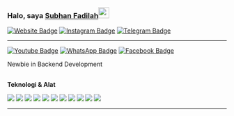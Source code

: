 <!--
**sbhan9/sbhan9** is a ✨ _special_ ✨ repository because its `README.md` (this file) appears on your GitHub profile.

Here are some ideas to get you started:

- 🔭 I’m currently working on ...
- 🌱 I’m currently learning ...
- 👯 I’m looking to collaborate on ...
- 🤔 I’m looking for help with ...
- 💬 Ask me about ...
- 📫 How to reach me: ...
- 😄 Pronouns: ...
- ⚡ Fun fact: ...
-->

### Halo, saya <a href="https://myporto.web.app" target="blank">Subhan Fadilah</a><img src="https://media.giphy.com/media/hvRJCLFzcasrR4ia7z/giphy.gif" width="25px">

[![Website Badge](https://img.shields.io/badge/Website-3b5998?style=flat-square&logo=google-chrome&logoColor=white)](https://myporto.web.app)
[![Instagram Badge](https://img.shields.io/badge/-Instagram-e4405f?style=flat-square&logo=Instagram&logoColor=white)](https://www.instagram.com/sbhan04/)
[![Telegram Badge](https://img.shields.io/badge/-Telegram-0088cc?style=flat-square&logo=Telegram&logoColor=white)](https://t.me/sbhan04)

---

[![Youtube Badge](https://img.shields.io/badge/YouTube-FF0000?style=for-the-badge&logo=youtube&logoColor=white)](https://www.youtube.com/channel/UCepxLCBbjlgXMxM8UltwHCw)
[![WhatsApp Badge](https://img.shields.io/badge/WhatsApp-25D366?style=for-the-badge&logo=whatsapp&logoColor=white)](https://wa.me/628999098812)
[![Facebook Badge](https://img.shields.io/badge/Facebook-1877F2?style=for-the-badge&logo=facebook&logoColor=white)](https://web.facebook.com/subhan.fadilah.399)


Newbie in Backend Development


## <!--END_SECTION:waka-->

**Teknologi & Alat**

<img src="https://img.shields.io/badge/Linux-FCC624?style=for-the-badge&logo=linux&logoColor=black"> <img src="https://img.shields.io/badge/JavaScript-323330?style=for-the-badge&logo=javascript&logoColor=F7DF1E"> <img src="https://img.shields.io/badge/firebase-ffca28?style=for-the-badge&logo=firebase&logoColor=black"> <img src="https://img.shields.io/badge/GitHub-100000?style=for-the-badge&logo=github&logoColor=white"> <img src="https://img.shields.io/badge/Git-F05032?style=for-the-badge&logo=git&logoColor=white"> <img src="https://img.shields.io/badge/Bootstrap-563D7C?style=for-the-badge&logo=bootstrap&logoColor=white"> <img src = "https://img.shields.io/badge/HTML5-E34F26?style=for-the-badge&logo=html5&logoColor=white"> <img src = "https://img.shields.io/badge/CSS3-1572B6?style=for-the-badge&logo=css3&logoColor=white"> <img src="https://img.shields.io/badge/PHP-777BB4?style=for-the-badge&logo=php&logoColor=white"> <img src="https://img.shields.io/badge/MySQL-00000F?style=for-the-badge&logo=mysql&logoColor=white"> <img src="https://img.shields.io/badge/sublime_text-%23575757.svg?&style=for-the-badge&logo=sublime-text&logoColor=important">

---
